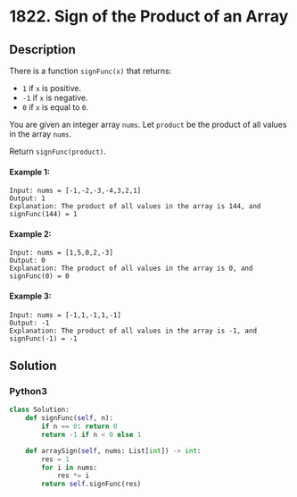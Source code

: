 # 1822. Sign of the Product of an Array

## Description
There is a function `signFunc(x)` that returns:

* `1` if `x` is positive.
* `-1` if `x` is negative.
* `0` if `x` is equal to `0`.

You are given an integer array `nums`. Let `product` be the product of all values in the array `nums`.

Return `signFunc(product)`.

#### Example 1:
```
Input: nums = [-1,-2,-3,-4,3,2,1]
Output: 1
Explanation: The product of all values in the array is 144, and signFunc(144) = 1
```

#### Example 2:
```
Input: nums = [1,5,0,2,-3]
Output: 0
Explanation: The product of all values in the array is 0, and signFunc(0) = 0
```

#### Example 3:
```
Input: nums = [-1,1,-1,1,-1]
Output: -1
Explanation: The product of all values in the array is -1, and signFunc(-1) = -1
```


## Solution

### Python3
```python
class Solution:
    def signFunc(self, n):
        if n == 0: return 0
        return -1 if n < 0 else 1

    def arraySign(self, nums: List[int]) -> int:
        res = 1
        for i in nums:
            res *= i
        return self.signFunc(res)
```
